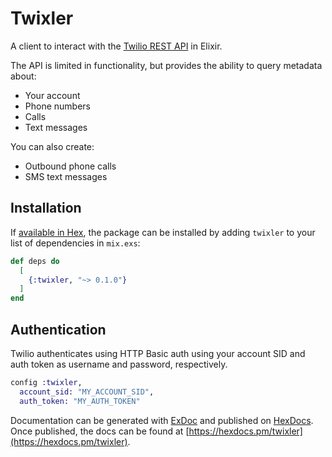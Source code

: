 # Twixler

A client to interact with the [Twilio REST API](https://www.twilio.com/docs/iam/api) in Elixir.

The API is limited in functionality, but provides the ability to query metadata
about:
  - Your account
  - Phone numbers
  - Calls
  - Text messages

You can also create:
  - Outbound phone calls
  - SMS text messages

## Installation

If [available in Hex](https://hex.pm/docs/publish), the package can be installed
by adding `twixler` to your list of dependencies in `mix.exs`:

```elixir
def deps do
  [
    {:twixler, "~> 0.1.0"}
  ]
end
```

## Authentication

Twilio authenticates using HTTP Basic auth using your account SID and auth token
as username and password, respectively.

```elixir
config :twixler,
  account_sid: "MY_ACCOUNT_SID",
  auth_token: "MY_AUTH_TOKEN"
```

Documentation can be generated with [ExDoc](https://github.com/elixir-lang/ex_doc)
and published on [HexDocs](https://hexdocs.pm). Once published, the docs can
be found at [https://hexdocs.pm/twixler](https://hexdocs.pm/twixler).

